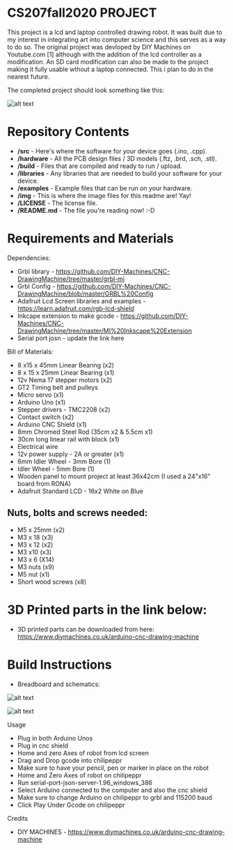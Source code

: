 # CS207fall2020 PROJECT

This project is a lcd and laptop controlled drawing robot. It was built due to my interest in integrating art into computer science and this serves as a way to do so. The original project was devloped by DIY Machines on Youtube.com [1] although with the addition of the lcd controller as a modification. An SD card modification can also be made to the project making it fully usable wthout a laptop connected. This i plan to do in the nearest future.

The completed project should look something like this:

![alt text][pic1]

[pic1]: https://github.com/opemipoadigun/CS207fall2020-Project/blob/main/img/Assembled%20image.jpeg

# Repository Contents
* **/src** - Here's where the software for your device goes (.ino, .cpp).
* **/hardware** - All the PCB design files / 3D models (.ftz, .brd, .sch, .stl).
* **/build** - Files that are compiled and ready to run / upload.
* **/libraries** - Any libraries that are needed to build your software for your device.
* **/examples** - Example files that can be run on your hardware. 
* **/img** - This is where the image files for this readme are! Yay!
* **/LICENSE** - The license file.
* **/README.md** - The file you're reading now! :-D

# Requirements and Materials

Dependencies:
* Grbl library - https://github.com/DIY-Machines/CNC-DrawingMachine/tree/master/grbl-mi
* Grbl Config - https://github.com/DIY-Machines/CNC-DrawingMachine/blob/master/GRBL%20Config
* Adafruit Lcd Screen libraries and examples - https://learn.adafruit.com/rgb-lcd-shield 
* Inkcape extension to make gcode - https://github.com/DIY-Machines/CNC-DrawingMachine/tree/master/MI%20Inkscape%20Extension
* Serial port josn - update the link here

Bill of Materials:
* 8 x15 x 45mm Linear Bearing (x2)
* 8 x 15 x 25mm Linear Bearing (x1)
* 12v Nema 17 stepper motors (x2)
* GT2 Timing belt and pulleys
* Micro servo (x1)
* Arduino Uno (x1)
* Stepper drivers - TMC2208 (x2)
* Contact switch (x2)
* Arduino CNC Shield (x1)
* 8mm Chromed Steel Rod (35cm x2 & 5.5cm x1) 
* 30cm long linear rail with block (x1)
* Electrical wire
* 12v power supply - 2A or greater (x1)
* 6mm Idler Wheel - 3mm Bore (1)
* Idler Wheel - 5mm Bore (1)
* Wooden panel to mount project at least 36x42cm (I used a 24"x16" board from RONA)
*	Adafruit Standard LCD - 16x2 White on Blue

## Nuts, bolts and screws needed:
* M5 x 25mm (x2)
* M3 x 18 (x3)
* M3 x 12 (x2)
* M3 x10 (x3)
* M3 x 6 (X14)
* M3 nuts (x9)
* M5 nut (x1)
* Short wood screws (x8)

# 3D Printed parts in the link below:
* 3D printed parts can be downloaded from here: https://www.diymachines.co.uk/arduino-cnc-drawing-machine

# Build Instructions


* Breadboard and schematics:

![alt text][pic2]

[pic2]: https://github.com/opemipoadigun/CS207fall2020-Project/blob/main/img/Schematics.png

![alt text][pic3]

[pic3]: https://github.com/opemipoadigun/CS207fall2020-Project/blob/main/img/fritzing%20breadboard%20sketch.png

Usage
* Plug in both Arduino Unos 
* Plug in cnc shield
* Home and zero Axes of robot from lcd screen
* Drag and Drop gcode into chilipeppr
* Make sure to have your pencil, pen or marker in place on the robot 
* Home and Zero Axes of robot on chilipeppr
* Run serial-port-json-server-1.96_windows_386
* Select Arduino connected to the computer and also the cnc shield
* Make sure to change Arduino on chilipeppr to grbl and 115200 baud
* Click Play Under Gcode on chilipeppr

Credits
* DIY MACHINES - https://www.diymachines.co.uk/arduino-cnc-drawing-machine
